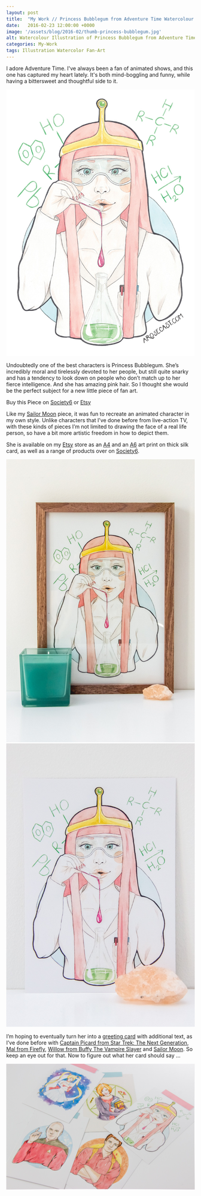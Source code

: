 ```yaml
---
layout: post
title:  "My Work // Princess Bubblegum from Adventure Time Watercolour Illustration"
date: 	2016-02-23 12:00:00 +0000
image: '/assets/blog/2016-02/thumb-princess-bubblegum.jpg'
alt: Watercolour Illustration of Princess Bubblegum from Adventure Time by illustrator / artist Karen Muray of A Rose Cast
categories: My-Work
tags: Illustration Watercolor Fan-Art
---
```


<p class="intro">I adore Adventure Time. I've always been a fan of animated shows, and this one has captured my heart lately. It's both mind-boggling and funny, while having a bittersweet and thoughtful side to it.</p>

![Watercolor illustration of Princess Bubblegum from Adventure Time by illustrator / artist Karen Muray of A Rose Cast](/assets/folio/fanart/illustration-fanart-princess-bubblegum.jpg "Watercolor illustration of Princess Bubblegum from Adventure Time by illustrator / artist Karen Muray of A Rose Cast")

Undoubtedly one of the best characters is Princess Bubblegum. She’s incredibly moral and tirelessly devoted to her people, but still quite snarky and has a tendency to look down on people who don’t match up to her fierce intelligence. And she has amazing pink hair. So I thought she would be the perfect subject for a new little piece of fan art.

<div class="highlight">
  <p>Buy <span class="the">this</span> Piece <span class="the">on</span>
    <a href="https://society6.com/product/princess-bubblegum--watercolor-and-pencil-illustration_print#1=45" title="Buy Watercolor illustration of Princess Bubblegum from Adventure Time on the A Rose Cast Society6 store">Society6</a>
    <span class="the">or</span>
    <a href="https://www.etsy.com/shop/ARoseCast/search?search_query=princess+bubblegum" title="Buy Watercolor illustration of Princess Bubblegum from Adventure Time on the A Rose Cast Etsy store">Etsy</a>
  </p>
</div>

Like my [Sailor Moon](https://www.etsy.com/listing/208694619/fan-art-tsukino-usagi-sailor-moon-a4) piece, it was fun to recreate an animated character in my own style. Unlike characters that I’ve done before from live-action TV, with these kinds of pieces I’m not limited to drawing the face of a real life person, so have a bit more artistic freedom in how to depict them.

She is available on my [Etsy](https://www.etsy.com/shop/ARoseCast/search?search_query=princess+bubblegum "Watercolour Illustration of Princess Bubblegum from Adventure Time on Esty") store as an [A4](https://www.etsy.com/listing/257921802/fan-art-princess-bubblegum-from "A4 Watercolour Illustration Print of Princess Bubblegum from Adventure Time on Esty") and an [A6](https://www.etsy.com/listing/267723374/fan-art-postcards-select-who-you-want "A6 Watercolour Illustration Print of Princess Bubblegum from Adventure Time on Esty") art print on thick silk card, as well as a range of products over on [Society6](https://society6.com/product/princess-bubblegum--watercolor-and-pencil-illustration_print#1=45 "Watercolour Illustration of Princess Bubblegum from Adventure Time on Society6").

<div class="row">
	<div class="col-md-6">
		<a href="https://www.etsy.com/listing/257921802/fan-art-princess-bubblegum-from" title="A4 watercolor illustration Art Print of Princess Bubblegum from Adventure Time on Etsy"><img src="/assets/blog/2016-02/princess-bubblegum-fanart-a4print.jpg" alt="A4 watercolor illustration Art Print of Princess Bubblegum from Adventure Time on Etsy"></a>
	</div>
	<div class="col-md-6">
		<a href="https://www.etsy.com/listing/267723374/fan-art-postcards-select-who-you-want" title="A6 watercolor illustration Art Print of Princess Bubblegum from Adventure Time on Etsy"><img src="/assets/blog/2016-02/princess-bubblegum-postcard.jpg" alt="A6 watercolor illustration Art Print of Princess Bubblegum from Adventure Time on Etsy"></a>
	</div>
</div>

I’m hoping to eventually turn her into a [greeting card](https://www.etsy.com/listing/213514369/fan-art-greeting-cards-select-who-you) with additional text, as I’ve done before with [Captain Picard from Star Trek: The Next Generation](https://www.etsy.com//listing/211433813/fan-art-captain-jean-luc-picard-of-the), [Mal from Firefly](https://www.etsy.com/listing/209540430/fan-art-malcolm-mal-reynolds-of-joss), [Willow from Buffy The Vampire Slayer](https://www.etsy.com/listing/210512307/fan-art-willow-rosenberg-of-joss-whedons) and [Sailor Moon](https://www.etsy.com/listing/208694619/fan-art-tsukino-usagi-sailor-moon-a4). So keep an eye out for that. Now to figure out what her card should say &hellip;

![Watercolor illustration of Princess Bubblegum from Adventure Time by illustrator / artist Karen Muray of A Rose Cast](/assets/blog/2016-02/princess-bubblegum-fanart-postcards.jpg "Watercolor illustration of Princess Bubblegum from Adventure Time by illustrator / artist Karen Muray of A Rose Cast")